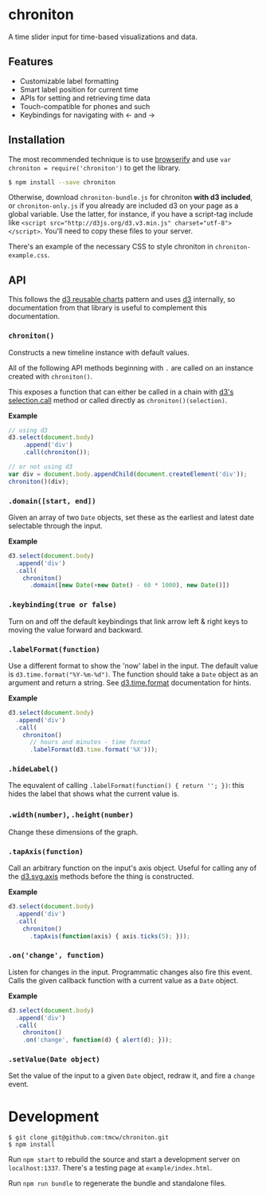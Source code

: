 # chroniton

A time slider input for time-based visualizations and data.

## Features

* Customizable label formatting
* Smart label position for current time
* APIs for setting and retrieving time data
* Touch-compatible for phones and such
* Keybindings for navigating with ← and →

## Installation

The most recommended technique is to use [browserify](http://browserify.org/)
and use `var chroniton = require('chroniton')` to get the library.

```sh
$ npm install --save chroniton
```

Otherwise, download `chroniton-bundle.js` for chroniton **with d3 included**,
or `chroniton-only.js` if you already are included d3 on your page as a global
variable. Use the latter, for instance, if you have a script-tag
include like `<script src="http://d3js.org/d3.v3.min.js" charset="utf-8"></script>`.
You'll need to copy these files to your server.

There's an example of the necessary CSS to style chroniton
in `chroniton-example.css`.

## API

This follows the [d3 reusable charts](http://bost.ocks.org/mike/chart/) pattern
and uses [d3](http://d3js.org/) internally, so documentation from that library
is useful to complement this documentation.

### `chroniton()`

Constructs a new timeline instance with default values.

All of the following API methods beginning with `.` are called on an instance
created with `chroniton()`.

This exposes a function that can either be called in a chain with [d3's selection.call](https://github.com/mbostock/d3/wiki/Selections)
method or called directly as `chroniton()(selection)`.

**Example**

```js
// using d3
d3.select(document.body)
    .append('div')
    .call(chroniton());

// or not using d3
var div = document.body.appendChild(document.createElement('div'));
chroniton()(div);
```

### `.domain([start, end])`

Given an array of two `Date` objects, set these as the earliest and latest
date selectable through the input.

**Example**

```js
d3.select(document.body)
  .append('div')
  .call(
    chroniton()
      .domain([new Date(+new Date() - 60 * 1000), new Date()])
```

### `.keybinding(true or false)`

Turn on and off the default keybindings that link arrow left & right keys
to moving the value forward and backward.

### `.labelFormat(function)`

Use a different format to show the 'now' label in the input. The default
value is `d3.time.format("%Y-%m-%d")`. The function should take a `Date`
object as an argument and return a string. See [d3.time.format](https://github.com/mbostock/d3/wiki/Time-Formatting)
documentation for hints.

**Example**

```js
d3.select(document.body)
  .append('div')
  .call(
    chroniton()
      // hours and minutes - time format
      .labelFormat(d3.time.format('%X')));
```

### `.hideLabel()`

The equvalent of calling `.labelFormat(function() { return ''; })`: this
hides the label that shows what the current value is.

### `.width(number)`, `.height(number)`

Change these dimensions of the graph.

### `.tapAxis(function)`

Call an arbitrary function on the input's axis object. Useful for calling
any of the [d3.svg.axis](https://github.com/mbostock/d3/wiki/SVG-Axes) methods
before the thing is constructed.


**Example**

```js
d3.select(document.body)
  .append('div')
  .call(
    chroniton()
      .tapAxis(function(axis) { axis.ticks(5); }));
```

### `.on('change', function)`

Listen for changes in the input. Programmatic changes also fire this event.
Calls the given callback function with a current value as a `Date` object.

**Example**

```js
d3.select(document.body)
  .append('div')
  .call(
    chroniton()
    .on('change', function(d) { alert(d); }));
```

### `.setValue(Date object)`

Set the value of the input to a given `Date` object, redraw it, and fire
a `change` event.

# Development

    $ git clone git@github.com:tmcw/chroniton.git
    $ npm install

Run `npm start` to rebuild the source and start a development server on
`localhost:1337`. There's a testing page at `example/index.html`.

Run `npm run bundle` to regenerate the bundle and standalone files.
